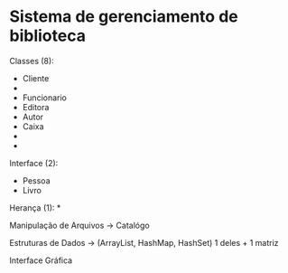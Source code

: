 # Sistema de gerenciamento de biblioteca

Classes (8):
* Cliente
* 
* Funcionario
* Editora
* Autor
* Caixa
*
*


Interface (2):
* Pessoa
* Livro

Herança (1):
* 

Manipulação de Arquivos -> Catalógo

Estruturas de Dados ->  (ArrayList, HashMap, HashSet) 1 deles + 1 matriz

Interface Gráfica

